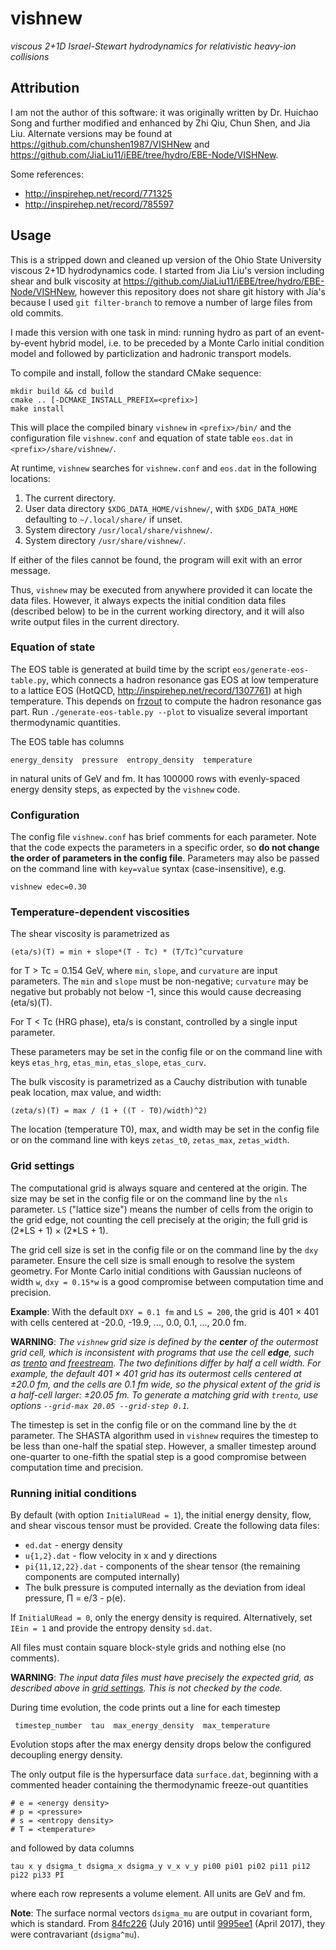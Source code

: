# vishnew

_viscous 2+1D Israel-Stewart hydrodynamics for relativistic heavy-ion collisions_

## Attribution

I am not the author of this software:
it was originally written by Dr. Huichao Song and further modified and enhanced by Zhi Qiu, Chun Shen, and Jia Liu.
Alternate versions may be found at https://github.com/chunshen1987/VISHNew and https://github.com/JiaLiu11/iEBE/tree/hydro/EBE-Node/VISHNew.

Some references:

- http://inspirehep.net/record/771325
- http://inspirehep.net/record/785597

## Usage

This is a stripped down and cleaned up version of the Ohio State University viscous 2+1D hydrodynamics code.
I started from Jia Liu's version including shear and bulk viscosity at https://github.com/JiaLiu11/iEBE/tree/hydro/EBE-Node/VISHNew, however this repository does not share git history with Jia's because I used `git filter-branch` to remove a number of large files from old commits.

I made this version with one task in mind: running hydro as part of an event-by-event hybrid model, i.e. to be preceded by a Monte Carlo initial condition model and followed by particlization and hadronic transport models.

To compile and install, follow the standard CMake sequence:

    mkdir build && cd build
    cmake .. [-DCMAKE_INSTALL_PREFIX=<prefix>]
    make install

This will place the compiled binary `vishnew` in `<prefix>/bin/` and the configuration file `vishnew.conf` and equation of state table `eos.dat` in `<prefix>/share/vishnew/`.

At runtime, `vishnew` searches for `vishnew.conf` and `eos.dat` in the following locations:

1. The current directory.
2. User data directory `$XDG_DATA_HOME/vishnew/`, with `$XDG_DATA_HOME` defaulting to `~/.local/share/` if unset.
3. System directory `/usr/local/share/vishnew/`.
4. System directory `/usr/share/vishnew/`.

If either of the files cannot be found, the program will exit with an error message.

Thus, `vishnew` may be executed from anywhere provided it can locate the data files.
However, it always expects the initial condition data files (described below) to be in the current working directory, and it will also write output files in the current directory.

### Equation of state

The EOS table is generated at build time by the script `eos/generate-eos-table.py`, which connects a hadron resonance gas EOS at low temperature to a lattice EOS (HotQCD, http://inspirehep.net/record/1307761) at high temperature.
This depends on [frzout](https://github.com/jbernhard/frzout) to compute the hadron resonance gas part.
Run `./generate-eos-table.py --plot` to visualize several important thermodynamic quantities.

The EOS table has columns

    energy_density  pressure  entropy_density  temperature

in natural units of GeV and fm.
It has 100000 rows with evenly-spaced energy density steps, as expected by the `vishnew` code.

### Configuration

The config file `vishnew.conf` has brief comments for each parameter.
Note that the code expects the parameters in a specific order, so __do not change the order of parameters in the config file__.
Parameters may also be passed on the command line with `key=value` syntax (case-insensitive), e.g.

    vishnew edec=0.30

### Temperature-dependent viscosities

The shear viscosity is parametrized as

    (eta/s)(T) = min + slope*(T - Tc) * (T/Tc)^curvature

for T > Tc = 0.154 GeV, where `min`, `slope`, and `curvature` are input parameters.
The `min` and `slope` must be non-negative; `curvature` may be negative but probably not below -1, since this would cause decreasing (eta/s)(T).

For T < Tc (HRG phase), eta/s is constant, controlled by a single input parameter.

These parameters may be set in the config file or on the command line with keys `etas_hrg`, `etas_min`, `etas_slope`, `etas_curv`.

The bulk viscosity is parametrized as a Cauchy distribution with tunable peak location, max value, and width:

    (zeta/s)(T) = max / (1 + ((T - T0)/width)^2)

The location (temperature T0), max, and width may be set in the config file or on the command line with keys `zetas_t0`, `zetas_max`, `zetas_width`.

### Grid settings

The computational grid is always square and centered at the origin.
The size may be set in the config file or on the command line by the `nls` parameter.
`LS` ("lattice size") means the number of cells from the origin to the grid edge, not counting the cell precisely at the origin; the full grid is (2\*LS + 1) × (2\*LS + 1).

The grid cell size is set in the config file or on the command line by the `dxy` parameter.
Ensure the cell size is small enough to resolve the system geometry.
For Monte Carlo initial conditions with Gaussian nucleons of width `w`, `dxy = 0.15*w` is a good compromise between computation time and precision.

__Example__: With the default `DXY = 0.1 fm` and `LS = 200`, the grid is 401 × 401 with cells centered at -20.0, -19.9, ..., 0.0, 0.1, ..., 20.0 fm.

__WARNING__:
_The `vishnew` grid size is defined by the **center** of the outermost grid cell, which is inconsistent with programs that use the cell **edge**, such as [trento](https://github.com/Duke-QCD/trento) and [freestream](https://github.com/Duke-QCD/freestream).
The two definitions differ by half a cell width.
For example, the default 401 × 401 grid has its outermost cells centered at ±20.0 fm, and the cells are 0.1 fm wide, so the physical extent of the grid is a half-cell larger: ±20.05 fm.
To generate a matching grid with `trento`, use options `--grid-max 20.05 --grid-step 0.1`._

The timestep is set in the config file or on the command line by the `dt` parameter.
The SHASTA algorithm used in `vishnew` requires the timestep to be less than one-half the spatial step.
However, a smaller timestep around one-quarter to one-fifth the spatial step is a good compromise between computation time and precision.

### Running initial conditions

By default (with option `InitialURead = 1`), the initial energy density, flow, and shear viscous tensor must be provided.
Create the following data files:

- `ed.dat` - energy density
- `u{1,2}.dat` - flow velocity in x and y directions
- `pi{11,12,22}.dat` - components of the shear tensor (the remaining components are computed internally)
- The bulk pressure is computed internally as the deviation from ideal pressure, Π = e/3 - p(e).

If `InitialURead = 0`, only the energy density is required.
Alternatively, set `IEin = 1` and provide the entropy density `sd.dat`.

All files must contain square block-style grids and nothing else (no comments).

__WARNING__:
_The input data files must have precisely the expected grid, as described above in [grid settings](#grid-settings).
This is not checked by the code._

During time evolution, the code prints out a line for each timestep

     timestep_number  tau  max_energy_density  max_temperature

Evolution stops after the max energy density drops below the configured decoupling energy density.

The only output file is the hypersurface data `surface.dat`, beginning with a commented header containing the thermodynamic freeze-out quantities

    # e = <energy density>
    # p = <pressure>
    # s = <entropy density>
    # T = <temperature>

and followed by data columns

    tau x y dsigma_t dsigma_x dsigma_y v_x v_y pi00 pi01 pi02 pi11 pi12 pi22 pi33 PI

where each row represents a volume element.
All units are GeV and fm.

__Note__:
The surface normal vectors `dsigma_mu` are output in covariant form, which is standard.
From [84fc226](https://github.com/jbernhard/vishnew/commit/84fc2261ead02a690b12424e71a44584b91c01e1) (July 2016) until [9995ee1](https://github.com/jbernhard/vishnew/commit/9995ee157c142c3a9fb76eba4a2fe4913d4770a7) (April 2017), they were contravariant (`dsigma^mu`).
